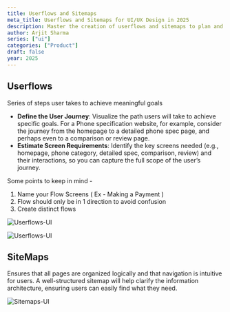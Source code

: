 ```yaml
---
title: Userflows and Sitemaps
meta_title: Userflows and Sitemaps for UI/UX Design in 2025
description: Master the creation of userflows and sitemaps to plan and structure user interfaces effectively. A must-read guide for UI/UX designers in 2025.
author: Arjit Sharma
series: ["ui"]
categories: ["Product"]
draft: false
year: 2025
---
```


## Userflows

Series of steps user takes to achieve meaningful goals

- **Define the User Journey**: Visualize the path users will take to achieve specific goals. For a Phone specification website, for example, consider the journey from the homepage to a detailed phone spec page, and perhaps even to a comparison or review page.
- **Estimate Screen Requirements**: Identify the key screens needed (e.g., homepage, phone category, detailed spec, comparison, review) and their interactions, so you can capture the full scope of the user’s journey.

Some points to keep in mind - 

1. Name your Flow Screens ( Ex - Making a Payment ) 
2. Flow should only be in 1 direction to avoid confusion
3. Create distinct flows

![Userflows-UI](https://res.cloudinary.com/dwa6rcttw/image/upload/v1738869231/iqeyigictmg81zxpqgwm.png)

![Userflows-UI](https://res.cloudinary.com/dwa6rcttw/image/upload/v1738869230/ficziacik1fb5m9irez7.png)

## SiteMaps

Ensures that all pages are organized logically and that navigation is intuitive for users. A well-structured sitemap will help clarify the information architecture, ensuring users can easily find what they need.

![Sitemaps-UI](https://res.cloudinary.com/dwa6rcttw/image/upload/v1738869231/fnn69tomtjzcigfuywcg.png)